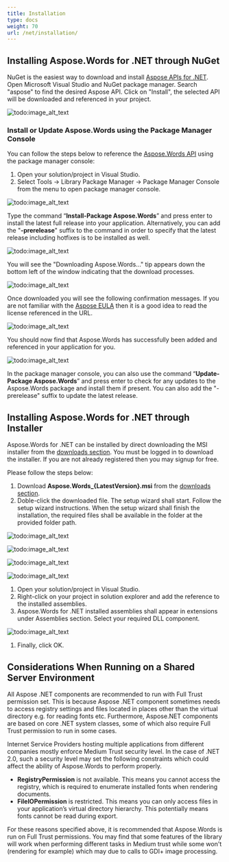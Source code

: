 ```yaml
---
title: Installation
type: docs
weight: 70
url: /net/installation/
---
```


## **Installing Aspose.Words for .NET through NuGet**
NuGet is the easiest way to download and install [Aspose APIs for .NET](https://www.nuget.org/profiles/Aspose). Open Microsoft Visual Studio and NuGet package manager. Search "aspose" to find the desired Aspose API. Click on "Install", the selected API will be downloaded and referenced in your project.

![todo:image_alt_text](installation_1.png)
### **Install or Update Aspose.Words using the Package Manager Console**
You can follow the steps below to reference the [Aspose.Words API](https://www.nuget.org/packages/Aspose.Words/) using the package manager console:

1. Open your solution/project in Visual Studio.
1. Select Tools -> Library Package Manager -> Package Manager Console from the menu to open package manager console.

![todo:image_alt_text](installation_2.jpg)

Type the command “**Install-Package Aspose.Words**” and press enter to install the latest full release into your application. Alternatively, you can add the "**-prerelease**" suffix to the command in order to specify that the latest release including hotfixes is to be installed as well.

![todo:image_alt_text](installation_3.jpg)

You will see the "Downloading Aspose.Words..." tip appears down the bottom left of the window indicating that the download processes. 

![todo:image_alt_text](installation_4.jpg)

Once downloaded you will see the following confirmation messages. If you are not familiar with the [Aspose EULA](http://www.aspose.com/corporate/purchase/end-user-license-agreement.aspx) then it is a good idea to read the license referenced in the URL. 

![todo:image_alt_text](installation_5.jpg)

You should now find that Aspose.Words has successfully been added and referenced in your application for you.

![todo:image_alt_text](/download/thumbnails/2589348/1728436315)

In the package manager console, you can also use the command “**Update-Package Aspose.Words**” and press enter to check for any updates to the Aspose.Words package and install them if present. You can also add the "-prerelease" suffix to update the latest release.
## **Installing Aspose.Words for .NET through Installer**
Aspose.Words for .NET can be installed by direct downloading the MSI installer from the [downloads section](https://downloads.aspose.com/words/net). You must be logged in to download the installer. If you are not already registered then you may signup for free.

Please follow the steps below:

1. Download **Aspose.Words_{LatestVersion}.msi** from the [downloads section](https://downloads.aspose.com/words/net).
1. Doble-click the downloaded file. The setup wizard shall start. Follow the setup wizard instructions. When the setup wizard shall finish the installation, the required files shall be available in the folder at the provided folder path.

![todo:image_alt_text](installation_6.png)




![todo:image_alt_text](installation_7.jpg)




![todo:image_alt_text](installation_8.jpg)




![todo:image_alt_text](installation_9.jpg)




1. Open your solution/project in Visual Studio.
1. Right-click on your project in solution explorer and add the reference to the installed assemblies.
1. Aspose.Words for .NET installed assemblies shall appear in extensions under Assemblies section. Select your required DLL component.

![todo:image_alt_text](installation_10.png)




1. Finally, click OK.


## **Considerations When Running on a Shared Server Environment**
All Aspose .NET components are recommended to run with Full Trust permission set. This is because Aspose .NET component sometimes needs to access registry settings and files located in places other than the virtual directory e.g. for reading fonts etc. Furthermore, Aspose.NET components are based on core .NET system classes, some of which also require Full Trust permission to run in some cases.

Internet Service Providers hosting multiple applications from different companies mostly enforce Medium Trust security level. In the case of .NET 2.0, such a security level may set the following constraints which could affect the ability of Aspose.Words to perform properly.

- **RegistryPermission** is not available. This means you cannot access the registry, which is required to enumerate installed fonts when rendering documents.
- **FileIOPermission** is restricted. This means you can only access files in your application’s virtual directory hierarchy. This potentially means fonts cannot be read during export.

For these reasons specified above, it is recommended that Aspose.Words is run on Full Trust permissions. You may find that some features of the library will work when performing different tasks in Medium trust while some won't (rendering for example) which may due to calls to GDI+ image processing.
